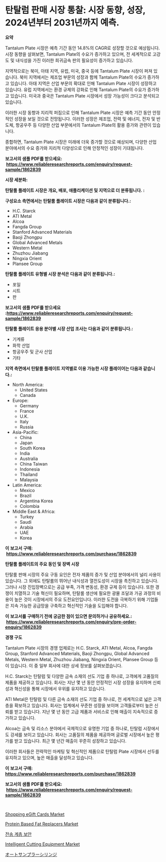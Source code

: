 <p><h1>탄탈럼 판매 시장 통찰: 시장 동향, 성장, 2024년부터 2031년까지 예측.</h1></p><p><strong>요약</strong></p>
<p><p>Tantalum Plate 시장은 예측 기간 동안 14.8%의 CAGR로 성장할 것으로 예상됩니다. 시장 동향을 살펴보면, Tantalum Plate의 수요가 증가하고 있으며, 전 세계적으로 고강도 및 내식성을 가진 이러한 희귀금속 판의 필요성이 증가하고 있습니다.</p><p>지역적으로는 북미, 아태 지역, 유럽, 미국, 중국 등에 Tantalum Plate 시장이 퍼져 있습니다. 북미 지역에서는 제조업 부문의 성장과 함께 Tantalum Plate의 수요가 증가하고 있습니다. 아태 지역은 산업 부문의 확대로 인해 Tantalum Plate 시장이 성장하고 있습니다. 유럽 지역에서는 환경 규제의 강화로 인해 Tantalum Plate의 수요가 증가하고 있습니다. 미국과 중국은 Tantalum Plate 시장에서 성장 가능성이 크다고 분석되고 있습니다.</p><p>이러한 시장 동향과 지리적 퍼짐으로 인해 Tantalum Plate 시장은 예측 기간 동안 안정적인 성장을 보일 것으로 전망됩니다. 이러한 성장은 제조업, 전력 및 에너지, 전자 및 반도체, 항공우주 등 다양한 산업 부문에서의 Tantalum Plate의 활용 증가와 관련이 있습니다.</p><p>종합하면, Tantalum Plate 시장은 미래에 더욱 증가할 것으로 예상되며, 다양한 산업 분야에서의 수요 증가와 지리적 다양성으로 인해 안정적인 성장이 기대됩니다.</p></p>
<p><strong>보고서의 샘플 PDF를 받으세요: &nbsp;<a href="https://www.reliableresearchreports.com/enquiry/request-sample/1862839">https://www.reliableresearchreports.com/enquiry/request-sample/1862839</a></strong></p>
<p><strong>시장 세분화:</strong></p>
<p><strong> 탄탈룸 플레이트 시장은 개요, 배포, 애플리케이션 및 지역으로 더 분류됩니다. :</strong></p>
<p><strong>구성요소 측면에서는 탄탈룸 플레이트 시장은 다음과 같이 분류됩니다.:</strong></p>
<p><ul><li>H.C. Starck</li><li>ATI Metal</li><li>Alcoa</li><li>Fangda Group</li><li>Stanford Advanced Materials</li><li>Baoji Zhongpu</li><li>Global Advanced Metals</li><li>Western Metal</li><li>Zhuzhou Jiabang</li><li>Ningxia Orient</li><li>Plansee Group</li></ul></p>
<p><strong> 탄탈룸 플레이트 유형별 시장 분석은 다음과 같이 분류됩니다.:</strong></p>
<p><ul><li>포일</li><li>시트</li><li>판</li></ul></p>
<p><strong>보고서의 샘플 PDF를 받으세요 :<a href="https://www.reliableresearchreports.com/enquiry/request-sample/1862839">https://www.reliableresearchreports.com/enquiry/request-sample/1862839</a></strong></p>
<p><strong> 탄탈룸 플레이트 응용 분야별 시장 산업 조사는 다음과 같이 분류됩니다.:</strong></p>
<p><ul><li>기계류</li><li>화학 산업</li><li>항공우주 및 군사 산업</li><li>기타</li></ul></p>
<p><strong>지역 측면에서 탄탈룸 플레이트 지역별로 이용 가능한 시장 플레이어는 다음과 같습니다.:</strong></p>
<p><ul>
    <li>
        North America:
        <ul>
            <li>United States</li>
            <li>Canada</li>
        </ul>
    </li>
    <li>
        Europe:
        <ul>
            <li>Germany</li>
            <li>France</li>
            <li>U.K.</li>
            <li>Italy</li>
            <li>Russia</li>
        </ul>
    </li>
    <li>
        Asia-Pacific:
        <ul>
            <li>China</li>
            <li>Japan</li>
            <li>South Korea</li>
            <li>India</li>
            <li>Australia</li>
            <li>China Taiwan</li>
            <li>Indonesia</li>
            <li>Thailand</li>
            <li>Malaysia</li>
        </ul>
    </li>
    <li>
        Latin America:
        <ul>
            <li>Mexico</li>
            <li>Brazil</li>
            <li>Argentina Korea</li>
            <li>Colombia</li>
        </ul>
    </li>
    <li>
        Middle East & Africa:
        <ul>
            <li>Turkey</li>
            <li>Saudi</li>
            <li>Arabia</li>
            <li>UAE</li>
            <li>Korea</li>
        </ul>
    </li>
    </ul></p>
<p><strong>이 보고서 구매: &nbsp;<a href="https://www.reliableresearchreports.com/purchase/1862839">https://www.reliableresearchreports.com/purchase/1862839</a></strong></p>
<p><strong>탄탈룸 플레이트의 주요 동인 및 장벽 시장</strong></p>
<p><p>탄탈룸 판매 시장의 주요 구동 요인은 전자 제품의 증가 및 산업 분야에서의 널리 사용이 있습니다. 그 외에도 탄탈룸의 뛰어난 내식성과 열전도성이 시장을 촉진하고 있습니다. 그러나 시장 진입장벽으로는 공급 부족, 가격 변동성, 환경 규제 등이 있습니다. 또한 경쟁이 치열하고 기술 혁신이 필요하며, 탄탈룸 생산에 필요한 광물 조달과 가공 과정의 비용이 높은 것이 시장에서의 주요 도전요인입니다. 이러한 도전을 극복하기 위해 기업들은 지속 가능한 공급망을 구축하고 혁신적인 기술을 도입해야 합니다.</p></p>
<p><strong>이 보고서를 구매하기 전에 궁금한 점이 있으면 문의하거나 공유하세요.: &nbsp;<a href="https://www.reliableresearchreports.com/enquiry/pre-order-enquiry/1862839">https://www.reliableresearchreports.com/enquiry/pre-order-enquiry/1862839</a></strong></p>
<p><strong>경쟁 구도</strong></p>
<p><p>Tantalum Plate 시장의 경쟁 업체로는 H.C. Starck, ATI Metal, Alcoa, Fangda Group, Stanford Advanced Materials, Baoji Zhongpu, Global Advanced Metals, Western Metal, Zhuzhou Jiabang, Ningxia Orient, Plansee Group 등이 있습니다. 이 중 일부 회사에 대한 상세 정보를 살펴보겠습니다.</p><p>H.C. Starck는 탄탈럼 및 다양한 금속 소재의 선도 기업 중 하나로, 고객에게 고품질의 제품을 제공하고 있습니다. 회사는 지난 몇 년 동안 안정적인 시장 성장을 유지하며 신뢰성과 혁신성을 통해 시장에서 우위를 유지하고 있습니다.</p><p>ATI Metal은 탄탈럼 및 다른 금속 소재의 선도 기업 중 하나로, 전 세계적으로 넓은 고객층을 확보하고 있습니다. 회사는 업계에서 꾸준한 성장을 보이며 고객들로부터 높은 신뢰를 받고 있습니다. 지난 몇 년 동안 고급 제품과 서비스로 인해 매출이 지속적으로 증가하고 있습니다.</p><p>Alcoa는 금속 및 리소스 분야에서 국제적으로 유명한 기업 중 하나로, 탄탈럼 시장에서도 강세를 보이고 있습니다. 회사는 고품질의 제품을 제공하며 글로벌 시장에서 높은 평가를 받고 있습니다. 최근 몇 년간 매출이 꾸준히 성장하고 있습니다.</p><p>이러한 회사들은 전략적인 마케팅 및 혁신적인 제품으로 탄탈럼 Plate 시장에서 선두를 유지하고 있으며, 높은 매출을 달성하고 있습니다.</p></p>
<p><strong>이 보고서 구매: &nbsp; <a href="https://www.reliableresearchreports.com/purchase/1862839">https://www.reliableresearchreports.com/purchase/1862839</a></strong></p>
<p><strong>보고서의 샘플 PDF를 받으세요: &nbsp;<a href="https://www.reliableresearchreports.com/enquiry/request-sample/1862839">https://www.reliableresearchreports.com/enquiry/request-sample/1862839</a></strong><strong></strong></p>
<p>&nbsp;</p>
<p><p><a href="https://florentine-yuzu-f42.notion.site/Shopping-eGift-Cards-Market-Dynamics-2024-2031-Also-about-Its-Market-Trends-Projections-and-Oppor-f776cabd67c344cb897f693c1f68b722">Shopping eGift Cards Market</a></p><p><a href="https://view.publitas.com/reportprime-1/protein-based-fat-replacers-market-size-market-trends-and-growth-outlook-forecasted-for-period-from-2024-to-2031/">Protein Based Fat Replacers Market</a></p><p><a href="https://github.com/plelbej847484502/Market-Research-Report-List-1/blob/main/5278896192104.md">전송 계층 보안</a></p><p><a href="https://issuu.com/reportprime-2/docs/intelligent-cutting-equipment-market-size-2030.ppt">Intelligent Cutting Equipment Market</a></p><p><a href="https://github.com/dzy793153605/Market-Research-Report-List-1/blob/main/5625324192290.md">オートサンプラーシリンジ</a></p></p>